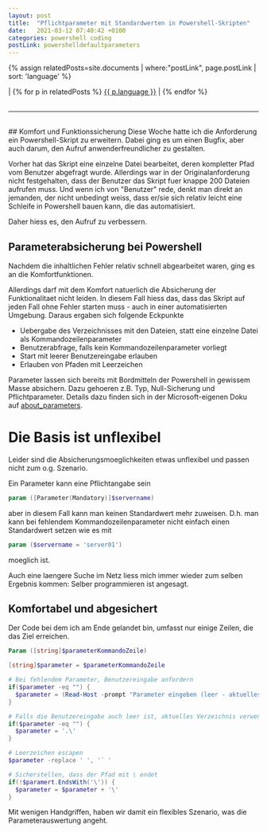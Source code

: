 ```yaml
---
layout: post
title:  "Pflichtparameter mit Standardwerten in Powershell-Skripten"
date:   2021-03-12 07:40:42 +0100
categories: powershell coding
postLink: powershelldefaultparameters
---
```

{% assign relatedPosts=site.documents | where:"postLink", page.postLink | sort: 'language' %}

<div class="language">
|
    {% for p in relatedPosts %}
      <a class="{{ p.language }}" href="{{ site.base-url }}{{ p.url }}">{{ p.language }}</a> |
    {% endfor %}
</div><br/>
<hr>
<br/>
## Komfort und Funktionssicherung
Diese Woche hatte ich die Anforderung ein Powershell-Skript zu erweitern. Dabei ging es um einen Bugfix, aber auch darum, den Aufruf anwenderfreundlicher zu gestalten.

Vorher hat das Skript eine einzelne Datei bearbeitet, deren kompletter Pfad vom Benutzer abgefragt wurde. Allerdings war in der Originalanforderung nicht festgehalten, dass der Benutzer das Skript fuer knappe 200 Dateien aufrufen muss. Und wenn ich von "Benutzer" rede, denkt man direkt an jemanden, der nicht unbedingt weiss, dass er/sie sich relativ leicht eine Schleife in Powershell bauen kann, die das automatisiert.

Daher hiess es, den Aufruf zu verbessern.

## Parameterabsicherung bei Powershell
Nachdem die inhaltlichen Fehler relativ schnell abgearbeitet waren, ging es an die Komfortfunktionen.

Allerdings darf mit dem Komfort natuerlich die Absicherung der Funktionalitaet nicht leiden. In diesem Fall hiess das, dass das Skript auf jeden Fall ohne Fehler starten muss - auch in einer automatisierten Umgebung. Daraus ergaben sich folgende Eckpunkte
- Uebergabe des Verzeichnisses mit den Dateien, statt eine einzelne Datei als Kommandozeilenparameter
- Benutzerabfrage, falls kein Kommandozeilenparameter vorliegt
- Start mit leerer Benutzereingabe erlauben
- Erlauben von Pfaden mit Leerzeichen

Parameter lassen sich bereits mit Bordmitteln der Powershell in gewissem Masse absichern. Dazu gehoeren z.B. Typ, Null-Sicherung und Pflichtparameter. Details dazu finden sich in der Microsoft-eigenen Doku auf [about_parameters](https://docs.microsoft.com/de-de/powershell/module/microsoft.powershell.core/about/about_parameters).

# Die Basis ist unflexibel
Leider sind die Absicherungsmoeglichkeiten etwas unflexibel und passen nicht zum o.g. Szenario.

Ein Parameter kann eine Pflichtangabe sein
```powershell
param ([Parameter(Mandatory)]$servername)
```
aber in diesem Fall kann man keinen Standardwert mehr zuweisen.
D.h. man kann bei fehlendem Kommandozeilenparameter nicht einfach einen Standardwert setzen wie es mit
```powershell
param ($servername = 'server01')
```
moeglich ist.

Auch eine laengere Suche im Netz liess mich immer wieder zum selben Ergebnis kommen: Selber programmieren ist angesagt.

## Komfortabel und abgesichert
Der Code bei dem ich am Ende gelandet bin, umfasst nur einige Zeilen, die das Ziel erreichen.

```powershell
Param ([string]$parameterKommandoZeile)

[string]$parameter = $parameterKommandoZeile

# Bei fehlendem Parameter, Benutzereingabe anfordern
if($parameter -eq "") {
  $parameter = (Read-Host -prompt "Parameter eingeben (leer - aktuelles Verzeichnis")
}

# Falls die Benutzereingabe auch leer ist, aktuelles Verzeichnis verwenden
if($parameter -eq "") {
  $parameter = '.\'
}

# Leerzeichen escapen
$parameter -replace ' ', '` '

# Sicherstellen, dass der Pfad mit \ endet
if(!$paramert.EndsWith('\')) {
  $parameter = $parameter + '\'
}
```

Mit wenigen Handgriffen, haben wir damit ein flexibles Szenario, was die Parameterauswertung angeht.